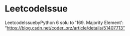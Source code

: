 # LeetcodeIssue
LeetcodeIssuebyPython
6 solu to '169. Majority Element':  “https://blog.csdn.net/coder_orz/article/details/51407713”

